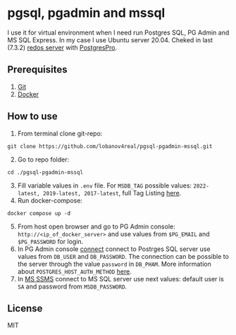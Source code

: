 # pgsql, pgadmin and mssql
I use it for virtual environment when I need run Postgres SQL, PG Admin and MS SQL Express. In my case I use Ubuntu server 20.04. Cheked in last (7.3.2) [redos server](https://redos.red-soft.ru/product/downloads/) with [PostgresPro](https://hub.docker.com/r/chernoskutov/postgres-pro/).

## Prerequisites
1. [Git](https://git-scm.com/downloads)
2. [Docker](https://docs.docker.com/desktop/)

## How to use
1. From terminal clone git-repo: 
```
git clone https://github.com/lobanov4real/pgsql-pgadmin-mssql.git
```
2. Go to repo folder: 
```
cd ./pgsql-pgadmin-mssql
```
3. Fill variable values in ``.env`` file. For ``MSDB_TAG`` possible values: ``2022-latest, 2019-latest, 2017-latest``, full Tag Listing [here](https://hub.docker.com/_/microsoft-mssql-server).
4. Run docker-compose:
```
docker compose up -d
```
5. From host open browser and go to PG Admin console: ``http://<ip_of_docker_server>`` and use values from ``$PG_EMAIL`` and ``$PG_PASSWORD`` for login.
6. In PG Admin console [connect](https://www.pgadmin.org/docs/pgadmin4/development/connecting.html) connect to Postrges SQL server use values from ``DB_USER`` and ``DB_PASSWORD``. The connection can be possible to the server through the value ``password`` in ``DB_PHAM``. More information about ``POSTGRES_HOST_AUTH_METHOD`` [here](https://hub.docker.com/_/postgres).
7. In [MS SSMS](https://learn.microsoft.com/ru-ru/sql/ssms/download-sql-server-management-studio-ssms?view=sql-server-ver16) connect to MS SQL server use next values: default user is ``SA`` and password from ``MSDB_PASSWORD``.

## License
MIT
